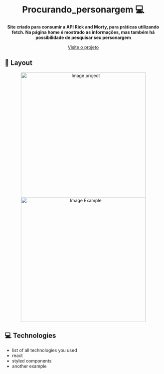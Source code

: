 <h1 align="center" style="font-weight: bold;">Procurando_personargem 💻</h1>

<p align="center">
    <b>Site criado para consumir a API Rick and Morty, para práticas utilizando fetch. Na página home é mostrado as informações, mas também há possibilidade de pesquisar seu personargem</b>
</p>

<p align="center">
     <a href="https://procurando-personargem.vercel.app/"> Visite o projeto</a>
</p>

<h2 id="layout">🎨 Layout</h2>

<p align="center">
    <img src="https://github.com/user-attachments/assets/9d9b0a7b-dbbc-4003-ac13-e3acc9b460be" alt="Image project" width="400px">
    <img src="../.github/example.png" alt="Image Example" width="400px">
</p>

<h2 id="technologies">💻 Technologies</h2>

- list of all technologies you used
- react
- styled components
- another example
